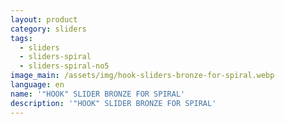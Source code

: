 ```yaml
---
layout: product
category: sliders
tags:
  - sliders
  - sliders-spiral
  - sliders-spiral-no5
image_main: /assets/img/hook-sliders-bronze-for-spiral.webp
language: en
name: '"HOOK" SLIDER BRONZE FOR SPIRAL'
description: '"HOOK" SLIDER BRONZE FOR SPIRAL'
---
```

